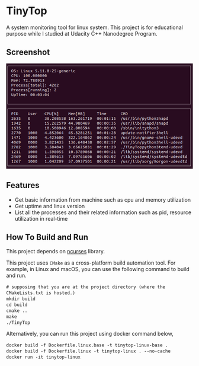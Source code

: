 # TinyTop
A system monitoring tool for linux system. This project is for educational purpose while I studied at Udacity C++ Nanodegree Program.
## Screenshot
![TinyTop](https://github.com/detohm/tinytop/blob/main/docs/tinytop.jpg?raw=true)

## Features
- Get basic information from machine such as cpu and memory utilization
- Get uptime and linux version
- List all the processes and their related information such as pid, resource utilization in real-time
## How To Build and Run
This project depends on [ncurses](https://invisible-island.net/ncurses/announce.html) library.

This project uses `CMake` as a cross-platform build automation tool. For example, in Linux and macOS, you can use the following command to build and run.
```shell
# supposing that you are at the project directory (where the CMakeLists.txt is hosted.)
mkdir build
cd build
cmake ..
make
./TinyTop
```
Alternatively, you can run this project using docker command below,
```shell
docker build -f Dockerfile.linux.base -t tinytop-linux-base .
docker build -f Dockerfile.linux -t tinytop-linux . --no-cache
docker run -it tinytop-linux
```
